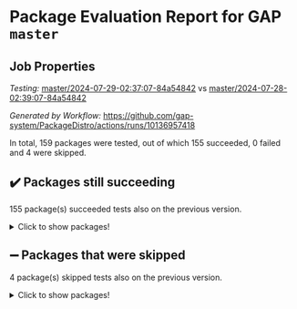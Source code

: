 # Package Evaluation Report for GAP `master`

## Job Properties

*Testing:* [master/2024-07-29-02:37:07-84a54842](https://github.com/gap-system/PackageDistro/blob/data/reports/master/2024-07-29-02:37:07-84a54842) vs [master/2024-07-28-02:39:07-84a54842](https://github.com/gap-system/PackageDistro/blob/data/reports/master/2024-07-28-02:39:07-84a54842)

*Generated by Workflow:* https://github.com/gap-system/PackageDistro/actions/runs/10136957418

In total, 159 packages were tested, out of which 155 succeeded, 0 failed and 4 were skipped.

## :heavy_check_mark: Packages still succeeding

155 package(s) succeeded tests also on the previous version.
<details><summary>Click to show packages!</summary>

- 4ti2interface 2023.02-04 [(success)](https://github.com/gap-system/PackageDistro/actions/runs/10136957418/job/28026691321)
- ace 5.6.2 [(success)](https://github.com/gap-system/PackageDistro/actions/runs/10136957418/job/28026691458)
- aclib 1.3.2 [(success)](https://github.com/gap-system/PackageDistro/actions/runs/10136957418/job/28026691564)
- agt 0.3.1 [(success)](https://github.com/gap-system/PackageDistro/actions/runs/10136957418/job/28026691692)
- alnuth 3.2.1 [(success)](https://github.com/gap-system/PackageDistro/actions/runs/10136957418/job/28026691815)
- anupq 3.3.0 [(success)](https://github.com/gap-system/PackageDistro/actions/runs/10136957418/job/28026691953)
- atlasrep 2.1.8 [(success)](https://github.com/gap-system/PackageDistro/actions/runs/10136957418/job/28026692101)
- autodoc 2023.06.19 [(success)](https://github.com/gap-system/PackageDistro/actions/runs/10136957418/job/28026692251)
- automata 1.15 [(success)](https://github.com/gap-system/PackageDistro/actions/runs/10136957418/job/28026692426)
- automgrp 1.3.2 [(success)](https://github.com/gap-system/PackageDistro/actions/runs/10136957418/job/28026695749)
- autpgrp 1.11 [(success)](https://github.com/gap-system/PackageDistro/actions/runs/10136957418/job/28026696076)
- cap 2024.07-06 [(success)](https://github.com/gap-system/PackageDistro/actions/runs/10136957418/job/28026696328)
- caratinterface 2.3.6 [(success)](https://github.com/gap-system/PackageDistro/actions/runs/10136957418/job/28026697693)
- cddinterface 2022.11.01 [(success)](https://github.com/gap-system/PackageDistro/actions/runs/10136957418/job/28026698451)
- circle 1.6.6 [(success)](https://github.com/gap-system/PackageDistro/actions/runs/10136957418/job/28026698597)
- classicpres 1.22 [(success)](https://github.com/gap-system/PackageDistro/actions/runs/10136957418/job/28026698708)
- cohomolo 1.6.11 [(success)](https://github.com/gap-system/PackageDistro/actions/runs/10136957418/job/28026698826)
- congruence 1.2.6 [(success)](https://github.com/gap-system/PackageDistro/actions/runs/10136957418/job/28026698951)
- corelg 1.57 [(success)](https://github.com/gap-system/PackageDistro/actions/runs/10136957418/job/28026699053)
- crime 1.6 [(success)](https://github.com/gap-system/PackageDistro/actions/runs/10136957418/job/28026699158)
- crisp 1.4.6 [(success)](https://github.com/gap-system/PackageDistro/actions/runs/10136957418/job/28026699264)
- crypting 0.10.4 [(success)](https://github.com/gap-system/PackageDistro/actions/runs/10136957418/job/28026699375)
- cryst 4.1.27 [(success)](https://github.com/gap-system/PackageDistro/actions/runs/10136957418/job/28026699476)
- crystcat 1.1.10 [(success)](https://github.com/gap-system/PackageDistro/actions/runs/10136957418/job/28026699598)
- ctbllib 1.3.9 [(success)](https://github.com/gap-system/PackageDistro/actions/runs/10136957418/job/28026699725)
- cubefree 1.19 [(success)](https://github.com/gap-system/PackageDistro/actions/runs/10136957418/job/28026699814)
- curlinterface 2.3.2 [(success)](https://github.com/gap-system/PackageDistro/actions/runs/10136957418/job/28026699906)
- cvec 2.8.1 [(success)](https://github.com/gap-system/PackageDistro/actions/runs/10136957418/job/28026700039)
- datastructures 0.3.0 [(success)](https://github.com/gap-system/PackageDistro/actions/runs/10136957418/job/28026700155)
- deepthought 1.0.6 [(success)](https://github.com/gap-system/PackageDistro/actions/runs/10136957418/job/28026700262)
- design 1.8 [(success)](https://github.com/gap-system/PackageDistro/actions/runs/10136957418/job/28026700371)
- difsets 2.3.1 [(success)](https://github.com/gap-system/PackageDistro/actions/runs/10136957418/job/28026700474)
- digraphs 1.7.1 [(success)](https://github.com/gap-system/PackageDistro/actions/runs/10136957418/job/28026700581)
- edim 1.3.8 [(success)](https://github.com/gap-system/PackageDistro/actions/runs/10136957418/job/28026700671)
- example 4.3.4 [(success)](https://github.com/gap-system/PackageDistro/actions/runs/10136957418/job/28026700781)
- examplesforhomalg 2023.10-01 [(success)](https://github.com/gap-system/PackageDistro/actions/runs/10136957418/job/28026700855)
- factint 1.6.3 [(success)](https://github.com/gap-system/PackageDistro/actions/runs/10136957418/job/28026700973)
- ferret 1.0.11 [(success)](https://github.com/gap-system/PackageDistro/actions/runs/10136957418/job/28026701073)
- fga 1.5.0 [(success)](https://github.com/gap-system/PackageDistro/actions/runs/10136957418/job/28026701176)
- fining 1.5.6 [(success)](https://github.com/gap-system/PackageDistro/actions/runs/10136957418/job/28026701263)
- float 1.0.4 [(success)](https://github.com/gap-system/PackageDistro/actions/runs/10136957418/job/28026701380)
- format 1.4.4 [(success)](https://github.com/gap-system/PackageDistro/actions/runs/10136957418/job/28026701498)
- forms 1.2.11 [(success)](https://github.com/gap-system/PackageDistro/actions/runs/10136957418/job/28026701599)
- fplsa 1.2.6 [(success)](https://github.com/gap-system/PackageDistro/actions/runs/10136957418/job/28026701705)
- fr 2.4.13 [(success)](https://github.com/gap-system/PackageDistro/actions/runs/10136957418/job/28026701825)
- francy 2.0.3 [(success)](https://github.com/gap-system/PackageDistro/actions/runs/10136957418/job/28026701934)
- fwtree 1.3 [(success)](https://github.com/gap-system/PackageDistro/actions/runs/10136957418/job/28026702063)
- gapdoc 1.6.7 [(success)](https://github.com/gap-system/PackageDistro/actions/runs/10136957418/job/28026702186)
- gauss 2023.02-04 [(success)](https://github.com/gap-system/PackageDistro/actions/runs/10136957418/job/28026702323)
- gaussforhomalg 2024.07-01 [(success)](https://github.com/gap-system/PackageDistro/actions/runs/10136957418/job/28026702460)
- gbnp 1.0.5 [(success)](https://github.com/gap-system/PackageDistro/actions/runs/10136957418/job/28026702600)
- generalizedmorphismsforcap 2024.04-01 [(success)](https://github.com/gap-system/PackageDistro/actions/runs/10136957418/job/28026702721)
- genss 1.6.8 [(success)](https://github.com/gap-system/PackageDistro/actions/runs/10136957418/job/28026702859)
- gradedmodules 2024.01-01 [(success)](https://github.com/gap-system/PackageDistro/actions/runs/10136957418/job/28026702982)
- gradedringforhomalg 2024.07-01 [(success)](https://github.com/gap-system/PackageDistro/actions/runs/10136957418/job/28026703106)
- grape 4.9.0 [(success)](https://github.com/gap-system/PackageDistro/actions/runs/10136957418/job/28026703228)
- groupoids 1.74 [(success)](https://github.com/gap-system/PackageDistro/actions/runs/10136957418/job/28026703360)
- grpconst 2.6.5 [(success)](https://github.com/gap-system/PackageDistro/actions/runs/10136957418/job/28026703467)
- guarana 0.96.3 [(success)](https://github.com/gap-system/PackageDistro/actions/runs/10136957418/job/28026703606)
- guava 3.19 [(success)](https://github.com/gap-system/PackageDistro/actions/runs/10136957418/job/28026703720)
- hap 1.62 [(success)](https://github.com/gap-system/PackageDistro/actions/runs/10136957418/job/28026703849)
- hapcryst 0.1.15 [(success)](https://github.com/gap-system/PackageDistro/actions/runs/10136957418/job/28026703986)
- hecke 1.5.3 [(success)](https://github.com/gap-system/PackageDistro/actions/runs/10136957418/job/28026704134)
- help 4.0 [(success)](https://github.com/gap-system/PackageDistro/actions/runs/10136957418/job/28026704266)
- homalg 2024.01-01 [(success)](https://github.com/gap-system/PackageDistro/actions/runs/10136957418/job/28026704395)
- homalgtocas 2023.11-01 [(success)](https://github.com/gap-system/PackageDistro/actions/runs/10136957418/job/28026704545)
- idrel 2.47 [(success)](https://github.com/gap-system/PackageDistro/actions/runs/10136957418/job/28026704692)
- images 1.3.2 [(success)](https://github.com/gap-system/PackageDistro/actions/runs/10136957418/job/28026704808)
- intpic 0.3.0 [(success)](https://github.com/gap-system/PackageDistro/actions/runs/10136957418/job/28026704966)
- io 4.8.2 [(success)](https://github.com/gap-system/PackageDistro/actions/runs/10136957418/job/28026705100)
- io_forhomalg 2023.02-04 [(success)](https://github.com/gap-system/PackageDistro/actions/runs/10136957418/job/28026705244)
- irredsol 1.4.4 [(success)](https://github.com/gap-system/PackageDistro/actions/runs/10136957418/job/28026705376)
- json 2.2.1 [(success)](https://github.com/gap-system/PackageDistro/actions/runs/10136957418/job/28026705518)
- jupyterkernel 1.5.1 [(success)](https://github.com/gap-system/PackageDistro/actions/runs/10136957418/job/28026705670)
- jupyterviz 1.5.6 [(success)](https://github.com/gap-system/PackageDistro/actions/runs/10136957418/job/28026705811)
- kan 1.37 [(success)](https://github.com/gap-system/PackageDistro/actions/runs/10136957418/job/28026705956)
- kbmag 1.5.11 [(success)](https://github.com/gap-system/PackageDistro/actions/runs/10136957418/job/28026706089)
- laguna 3.9.7 [(success)](https://github.com/gap-system/PackageDistro/actions/runs/10136957418/job/28026706234)
- liealgdb 2.2.1 [(success)](https://github.com/gap-system/PackageDistro/actions/runs/10136957418/job/28026706364)
- liepring 2.9.1 [(success)](https://github.com/gap-system/PackageDistro/actions/runs/10136957418/job/28026706524)
- liering 2.4.2 [(success)](https://github.com/gap-system/PackageDistro/actions/runs/10136957418/job/28026706672)
- linearalgebraforcap 2024.07-05 [(success)](https://github.com/gap-system/PackageDistro/actions/runs/10136957418/job/28026706841)
- lins 0.9 [(success)](https://github.com/gap-system/PackageDistro/actions/runs/10136957418/job/28026706969)
- localizeringforhomalg 2023.10-01 [(success)](https://github.com/gap-system/PackageDistro/actions/runs/10136957418/job/28026707148)
- loops 3.4.3 [(success)](https://github.com/gap-system/PackageDistro/actions/runs/10136957418/job/28026707318)
- lpres 1.1.1 [(success)](https://github.com/gap-system/PackageDistro/actions/runs/10136957418/job/28026707480)
- majoranaalgebras 1.5.2 [(success)](https://github.com/gap-system/PackageDistro/actions/runs/10136957418/job/28026707634)
- mapclass 1.4.6 [(success)](https://github.com/gap-system/PackageDistro/actions/runs/10136957418/job/28026707783)
- matgrp 0.70 [(success)](https://github.com/gap-system/PackageDistro/actions/runs/10136957418/job/28026707926)
- matricesforhomalg 2024.07-01 [(success)](https://github.com/gap-system/PackageDistro/actions/runs/10136957418/job/28026708091)
- modisom 2.5.4 [(success)](https://github.com/gap-system/PackageDistro/actions/runs/10136957418/job/28026708225)
- modulepresentationsforcap 2024.07-02 [(success)](https://github.com/gap-system/PackageDistro/actions/runs/10136957418/job/28026708366)
- modules 2024.01-01 [(success)](https://github.com/gap-system/PackageDistro/actions/runs/10136957418/job/28026708491)
- monoidalcategories 2024.06-02 [(success)](https://github.com/gap-system/PackageDistro/actions/runs/10136957418/job/28026708608)
- nconvex 2022.09-01 [(success)](https://github.com/gap-system/PackageDistro/actions/runs/10136957418/job/28026708725)
- nilmat 1.4.2 [(success)](https://github.com/gap-system/PackageDistro/actions/runs/10136957418/job/28026708870)
- nock 1.5 [(success)](https://github.com/gap-system/PackageDistro/actions/runs/10136957418/job/28026709000)
- normalizinterface 1.3.6 [(success)](https://github.com/gap-system/PackageDistro/actions/runs/10136957418/job/28026709136)
- nq 2.5.11 [(success)](https://github.com/gap-system/PackageDistro/actions/runs/10136957418/job/28026709284)
- numericalsgps 1.3.1 [(success)](https://github.com/gap-system/PackageDistro/actions/runs/10136957418/job/28026709447)
- openmath 11.5.3 [(success)](https://github.com/gap-system/PackageDistro/actions/runs/10136957418/job/28026709620)
- orb 4.9.0 [(success)](https://github.com/gap-system/PackageDistro/actions/runs/10136957418/job/28026709758)
- packagemanager 1.4.3 [(success)](https://github.com/gap-system/PackageDistro/actions/runs/10136957418/job/28026709909)
- patternclass 2.4.3 [(success)](https://github.com/gap-system/PackageDistro/actions/runs/10136957418/job/28026710067)
- permut 2.0.5 [(success)](https://github.com/gap-system/PackageDistro/actions/runs/10136957418/job/28026710229)
- polenta 1.3.10 [(success)](https://github.com/gap-system/PackageDistro/actions/runs/10136957418/job/28026710380)
- polymaking 0.8.7 [(success)](https://github.com/gap-system/PackageDistro/actions/runs/10136957418/job/28026710525)
- primgrp 3.4.4 [(success)](https://github.com/gap-system/PackageDistro/actions/runs/10136957418/job/28026710682)
- profiling 2.5.4 [(success)](https://github.com/gap-system/PackageDistro/actions/runs/10136957418/job/28026710866)
- qdistrnd 0.9.4 [(success)](https://github.com/gap-system/PackageDistro/actions/runs/10136957418/job/28026711063)
- qpa 1.35 [(success)](https://github.com/gap-system/PackageDistro/actions/runs/10136957418/job/28026711213)
- quagroup 1.8.4 [(success)](https://github.com/gap-system/PackageDistro/actions/runs/10136957418/job/28026711352)
- radiroot 2.9 [(success)](https://github.com/gap-system/PackageDistro/actions/runs/10136957418/job/28026711486)
- rcwa 4.7.1 [(success)](https://github.com/gap-system/PackageDistro/actions/runs/10136957418/job/28026711609)
- rds 1.8 [(success)](https://github.com/gap-system/PackageDistro/actions/runs/10136957418/job/28026711753)
- recog 1.4.2 [(success)](https://github.com/gap-system/PackageDistro/actions/runs/10136957418/job/28026711866)
- repndecomp 1.3.0 [(success)](https://github.com/gap-system/PackageDistro/actions/runs/10136957418/job/28026712007)
- repsn 3.1.2 [(success)](https://github.com/gap-system/PackageDistro/actions/runs/10136957418/job/28026712122)
- resclasses 4.7.3 [(success)](https://github.com/gap-system/PackageDistro/actions/runs/10136957418/job/28026712257)
- ringsforhomalg 2024.06-01 [(success)](https://github.com/gap-system/PackageDistro/actions/runs/10136957418/job/28026712380)
- sco 2023.08-01 [(success)](https://github.com/gap-system/PackageDistro/actions/runs/10136957418/job/28026712499)
- scscp 2.4.3 [(success)](https://github.com/gap-system/PackageDistro/actions/runs/10136957418/job/28026712637)
- semigroups 5.3.7 [(success)](https://github.com/gap-system/PackageDistro/actions/runs/10136957418/job/28026712765)
- sglppow 2.4 [(success)](https://github.com/gap-system/PackageDistro/actions/runs/10136957418/job/28026712894)
- sgpviz 0.999.5 [(success)](https://github.com/gap-system/PackageDistro/actions/runs/10136957418/job/28026713008)
- simpcomp 2.1.14 [(success)](https://github.com/gap-system/PackageDistro/actions/runs/10136957418/job/28026713123)
- singular 2024.06.03 [(success)](https://github.com/gap-system/PackageDistro/actions/runs/10136957418/job/28026713246)
- sl2reps 1.1 [(success)](https://github.com/gap-system/PackageDistro/actions/runs/10136957418/job/28026713365)
- sla 1.6.2 [(success)](https://github.com/gap-system/PackageDistro/actions/runs/10136957418/job/28026713486)
- smallgrp 1.5.4 [(success)](https://github.com/gap-system/PackageDistro/actions/runs/10136957418/job/28026713604)
- smallsemi 0.7.0 [(success)](https://github.com/gap-system/PackageDistro/actions/runs/10136957418/job/28026713733)
- sonata 2.9.6 [(success)](https://github.com/gap-system/PackageDistro/actions/runs/10136957418/job/28026713827)
- sophus 1.27 [(success)](https://github.com/gap-system/PackageDistro/actions/runs/10136957418/job/28026713933)
- sotgrps 1.2 [(success)](https://github.com/gap-system/PackageDistro/actions/runs/10136957418/job/28026714060)
- spinsym 1.5.2 [(success)](https://github.com/gap-system/PackageDistro/actions/runs/10136957418/job/28026714197)
- standardff 1.0 [(success)](https://github.com/gap-system/PackageDistro/actions/runs/10136957418/job/28026714337)
- symbcompcc 1.3.2 [(success)](https://github.com/gap-system/PackageDistro/actions/runs/10136957418/job/28026714446)
- thelma 1.3 [(success)](https://github.com/gap-system/PackageDistro/actions/runs/10136957418/job/28026714566)
- tomlib 1.2.11 [(success)](https://github.com/gap-system/PackageDistro/actions/runs/10136957418/job/28026714663)
- toolsforhomalg 2024.07-01 [(success)](https://github.com/gap-system/PackageDistro/actions/runs/10136957418/job/28026714789)
- toric 1.9.6 [(success)](https://github.com/gap-system/PackageDistro/actions/runs/10136957418/job/28026714892)
- toricvarieties 2022.07.13 [(success)](https://github.com/gap-system/PackageDistro/actions/runs/10136957418/job/28026714999)
- transgrp 3.6.5 [(success)](https://github.com/gap-system/PackageDistro/actions/runs/10136957418/job/28026715101)
- typeset 1.2.2 [(success)](https://github.com/gap-system/PackageDistro/actions/runs/10136957418/job/28026715191)
- ugaly 4.1.3 [(success)](https://github.com/gap-system/PackageDistro/actions/runs/10136957418/job/28026715285)
- unipot 1.6 [(success)](https://github.com/gap-system/PackageDistro/actions/runs/10136957418/job/28026715398)
- unitlib 4.2.0 [(success)](https://github.com/gap-system/PackageDistro/actions/runs/10136957418/job/28026715481)
- utils 0.85 [(success)](https://github.com/gap-system/PackageDistro/actions/runs/10136957418/job/28026715576)
- uuid 0.7 [(success)](https://github.com/gap-system/PackageDistro/actions/runs/10136957418/job/28026715669)
- walrus 0.9991 [(success)](https://github.com/gap-system/PackageDistro/actions/runs/10136957418/job/28026715771)
- wedderga 4.10.5 [(success)](https://github.com/gap-system/PackageDistro/actions/runs/10136957418/job/28026715865)
- xmod 2.92 [(success)](https://github.com/gap-system/PackageDistro/actions/runs/10136957418/job/28026715954)
- xmodalg 1.23 [(success)](https://github.com/gap-system/PackageDistro/actions/runs/10136957418/job/28026716037)
- yangbaxter 0.10.6 [(success)](https://github.com/gap-system/PackageDistro/actions/runs/10136957418/job/28026716133)
- zeromqinterface 0.15 [(success)](https://github.com/gap-system/PackageDistro/actions/runs/10136957418/job/28026716262)
</details>

## :heavy_minus_sign: Packages that were skipped

4 package(s) skipped tests also on the previous version.
<details><summary>Click to show packages!</summary>

- browse 1.8.21 [(skipped)](https://github.com/gap-system/PackageDistro/actions/runs/10136957418/job/28026488211)
- itc 1.5.1 [(skipped)](https://github.com/gap-system/PackageDistro/actions/runs/10136957418/job/28026488211)
- polycyclic 2.16 [(skipped)](https://github.com/gap-system/PackageDistro/actions/runs/10136957418/job/28026488211)
- xgap 4.32 [(skipped)](https://github.com/gap-system/PackageDistro/actions/runs/10136957418/job/28026488211)
</details>

